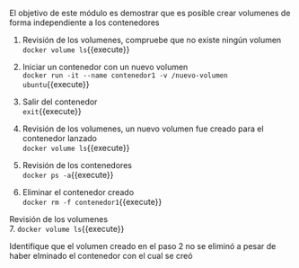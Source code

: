 El objetivo de este módulo es demostrar que es posible crear volumenes de forma independiente a los contenedores  

1. Revisión de los volumenes, compruebe que no existe ningún volumen  
`docker volume ls`{{execute}}  

2. Iniciar un contenedor con un nuevo volumen  
`docker run -it --name contenedor1 -v /nuevo-volumen ubuntu`{{execute}}  

3. Salir del contenedor  
`exit`{{execute}}  

4. Revisión de los volumenes, un nuevo volumen fue creado para el contenedor lanzado   
`docker volume ls`{{execute}}  

5. Revisión de los contenedores  
`docker ps -a`{{execute}}  

6. Eliminar el contenedor creado  
`docker rm -f contenedor1`{{execute}}  

Revisión de los volumenes  
7. `docker volume ls`{{execute}}  


Identifique que el volumen creado en el paso  2 no se eliminó a pesar de haber elminado el contenedor con el cual se creó
